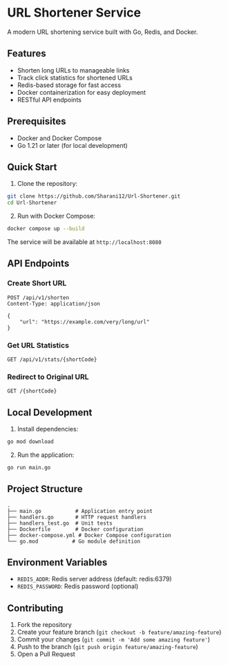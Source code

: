 # URL Shortener Service

A modern URL shortening service built with Go, Redis, and Docker.

## Features

- Shorten long URLs to manageable links
- Track click statistics for shortened URLs
- Redis-based storage for fast access
- Docker containerization for easy deployment
- RESTful API endpoints

## Prerequisites

- Docker and Docker Compose
- Go 1.21 or later (for local development)

## Quick Start

1. Clone the repository:
```bash
git clone https://github.com/Sharani12/Url-Shortener.git
cd Url-Shortener
```

2. Run with Docker Compose:
```bash
docker compose up --build
```

The service will be available at `http://localhost:8080`

## API Endpoints

### Create Short URL
```
POST /api/v1/shorten
Content-Type: application/json

{
    "url": "https://example.com/very/long/url"
}
```

### Get URL Statistics
```
GET /api/v1/stats/{shortCode}
```

### Redirect to Original URL
```
GET /{shortCode}
```

## Local Development

1. Install dependencies:
```bash
go mod download
```

2. Run the application:
```bash
go run main.go
```

## Project Structure

```
.
├── main.go           # Application entry point
├── handlers.go       # HTTP request handlers
├── handlers_test.go  # Unit tests
├── Dockerfile        # Docker configuration
├── docker-compose.yml # Docker Compose configuration
└── go.mod           # Go module definition
```

## Environment Variables

- `REDIS_ADDR`: Redis server address (default: redis:6379)
- `REDIS_PASSWORD`: Redis password (optional)

## Contributing

1. Fork the repository
2. Create your feature branch (`git checkout -b feature/amazing-feature`)
3. Commit your changes (`git commit -m 'Add some amazing feature'`)
4. Push to the branch (`git push origin feature/amazing-feature`)
5. Open a Pull Request
